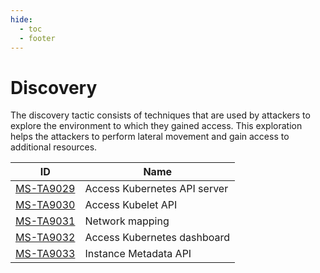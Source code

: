 ```yaml
---
hide:
  - toc
  - footer
---
```


# Discovery

The discovery tactic consists of techniques that are used by attackers to explore the environment to which they gained access. This exploration helps the attackers to perform lateral movement and gain access to additional resources.

|ID|Name|
|--|----|
|[MS-TA9029](../../techniques/Access%20the%20K8S%20API%20server.md)|Access Kubernetes API server|
|[MS-TA9030](../../techniques/Access%20Kubelet%20API.md)|Access Kubelet API|
|[MS-TA9031](../../techniques/Network%20mapping.md)|Network mapping|
|[MS-TA9032](../../techniques/Access%20Kubernetes%20dasbhoard.md)|Access Kubernetes dashboard|
|[MS-TA9033](../../techniques/Instance%20Metadata%20API.md)|Instance Metadata API|

